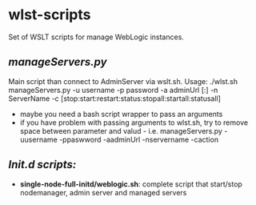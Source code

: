 wlst-scripts
============

Set of WSLT scripts for manage WebLogic instances.

*manageServers.py*
----------------

Main script than connect to AdminServer via wslt.sh.
Usage:
./wlst.sh manageServers.py -u username -p password -a adminUrl [:] -n ServerName -c [stop:start:restart:status:stopall:startall:statusall]

* maybe you need a bash script wrapper to pass an arguments
* if you have problem with passing arguments to wlst.sh, try to remove space between parameter and valud - i.e. manageServers.py -uusername -ppaswword -aadminUrl -nservername -caction

*Init.d scripts:*
---------------

* **single-node-full-initd/weblogic.sh**: complete script that start/stop nodemanager, admin server and managed servers
